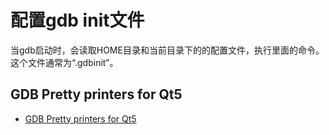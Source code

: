 # 配置gdb init文件

当gdb启动时，会读取HOME目录和当前目录下的的配置文件，执行里面的命令。这个文件通常为“.gdbinit”。

## GDB Pretty printers for Qt5

- [GDB Pretty printers for Qt5](https://github.com/Lekensteyn/qt5printers)
